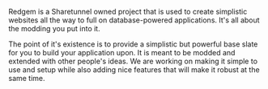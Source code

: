 
Redgem is a Sharetunnel owned project that is used to create simplistic websites all the way to full on database-powered applications. It's all about the modding you put 
into it.

The point of it's existence is to provide a simplistic but powerful base slate for you to build your application upon. It is meant to be modded and extended with other people's ideas.
We are working on making it simple to use and setup while also adding nice features that will make it robust at the same time.

